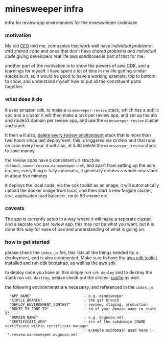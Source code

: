 # minesweeper infra

infra for review app environments for the minesweeper codebase

### motivation

My old [CEO](https://twitter.com/cameronp) told me, companies that work well have _individual problems and shared code_ and ones that don't have _shared problems and individual code_ giving developers real life aws sandboxes is part of that for me.

another part of the motivation is to show the powers of aws CDK, and a learnings for myself. I have spent a lot of time in my life getting similar stacks built, so it would be good to have a working example, top to bottom to show, and understand myself how to put all the constituent parts together.

### what does it do

it uses amazon cdk, to make a `minesweeper-review` stack, which has a public vpc and a cluster
it will then make a task per review app, and set up the alb and route53 domain per review app, and use the `minesweeper-review` cluster and stack

It then will also, [delete every review environment](https://github.com/mcgoooo/mine-sweeper/blob/a1521834c5608475d7d85305c0ff8c0581d80659/.circleci/config.yml#L72) stack that is more than two hours since last deployment. this is triggered via circleci and that runs on cron every hour. it will also, at 5.30 delete the `minesweeper-review` stack to save money.

the review apps have a consistent url structure `<branch_name>.review.minesweeper.net`, and apart from setting up the acm cname, everything is fully automatic, it generally creates a whole new stack in about five minutes

it deploys the local code, via the cdk toolkit as an image, it will automatically upload the docker image from local, and then start a new fargate cluster, vpc, application load balancer, route 53 cname etc

### caveats

The app is currently setup in a way where it will make a seperate cluster, and a seprate vpc per review app, this may not be what you want, but it is done this way for ease of use and understanding of what is going on.

### how to get started

please check the `index.js` file, this lists all the things needed for a deployment, and is also commented. Make sure to have the [aws cdk toolkit](https://github.com/aws/aws-cdk) installed and run cdk bootstrap, as well as the [aws sdk](https://aws.amazon.com/sdk-for-javascript/)

to deploy once you have all this simply run `cdk deploy` and to destroy the stack run `cdk destroy`, pelase check out the circleci [config](https://github.com/mcgoooo/mine-sweeper/blob/master/.circleci/config.yml) as well.

the following environments are necesarry, and referenced in the `index.js`

```
  "APP_NAME"                        - e.g. minesweeper
  "CIRCLE_BRANCH"                   - the git branch
  "DEPLOY_ENVIRONMENT_CONTEXT"      - review, staging, production
  "ROUTE_53_ZONE_ID"                - id of your domain name in route 53
  "DOMAIN_NAME"                     - e.g. mcgoooo.net
  "CERTIFICATE_ARN"                 - arn of the subdomain CNAME certificate within certificate manager
                                    - example subdomain used here :- `*.review.minesweeper.mcgoooo.net`
```
